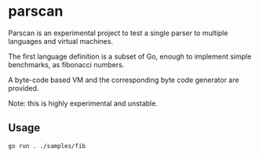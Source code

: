 # parscan

Parscan is an experimental project to test a single parser to multiple
languages and virtual machines.

The first language definition is a subset of Go, enough to implement
simple benchmarks, as fibonacci numbers.

A byte-code based VM and the corresponding byte code generator are
provided.

Note: this is highly experimental and unstable.

## Usage

`go run . ./samples/fib`
